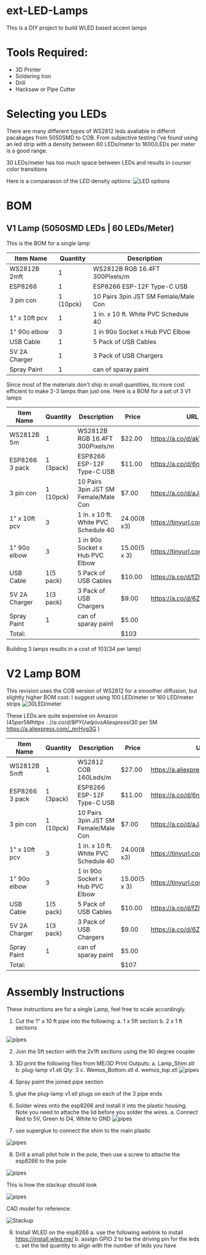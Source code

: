 # ext-LED-Lamps
 This is a DIY project to build WLED based accent lamps

# Tools Required:
 - 3D Printer
 - Soldering Iron
 - Drill
 - Hacksaw or Pipe Cutter

 # Selecting you LEDs
 
 There are many different types of WS2812 leds avaliable in differnt pacakages from 5050SMD to COB. From subjective testing i've found using an led strip with a density between 60 LEDs/meter to 1600/LEDs per meter is a good range.

 30 LEDs/meter has too much space between LEDs and results in courser color transitions

Here is a comparason of the LED density options:
 ![LED options](pics/ws2812_5050SMD.png)


 # BOM
 ## V1 Lamp (5050SMD LEDs | 60 LEDs/Meter)

This is the BOM for a single lamp

| Item Name      | Quantity | Description                          | 
|----------------|----------|--------------------------------------|
| WS2812B 2mft   | 1        | WS2812B RGB 16.4FT 300Pixels/m       | 
| ESP8266        | 1        | ESP8266 ESP-12F Type-C USB           | 
| 3 pin con      | 1 (10pck)| 10 Pairs 3pin JST SM Female/Male Con | 
| 1" x 10ft pcv  | 1        | 1 in. x 10 ft. White PVC Schedule 40 | 
| 1" 90o elbow   | 3        | 1 in 90o Socket x Hub PVC Elbow      | 
| USB Cable      | 1        | 5 Pack of USB Cables                 | 
| 5V 2A Charger  | 1        | 3 Pack of USB Chargers               | 
| Spray Paint    | 1        | can of sparay paint                  |


Since most of the materials don't ship in small quantities, its more cost efficient to make 2-3 lamps than just one.
Here is a BOM for a set of 3 V1 lamps

| Item Name      | Quantity | Description                          | Price          | URL                            |
|----------------|----------|--------------------------------------|----------------|--------------------------------|
| WS2812B 5m     | 1        | WS2812B RGB 16.4FT 300Pixels/m       | $22.00         | https://a.co/d/akVGvSk         |
| ESP8266 3 pack | 1 (3pack)| ESP8266 ESP-12F Type-C USB           | $11.00         | https://a.co/d/6nqaI22         |
| 3 pin con      | 1 (10pck)| 10 Pairs 3pin JST SM Female/Male Con | $7.00          | https://a.co/d/aJJjx0d         |
| 1" x 10ft pcv  | 3        | 1 in. x 10 ft. White PVC Schedule 40 | $24.00 ($8 x3) | https://tinyurl.com/MainPipe   |
| 1" 90o elbow   | 3        | 1 in 90o Socket x Hub PVC Elbow      | $15.00 ($5 x 3)| https://tinyurl.com/SideOutlit |
| USB Cable      | 1(5 pack)| 5 Pack of USB Cables                 | $10.00         | https://a.co/d/fZhfnr1         |
| 5V 2A Charger  | 1(3 pack)| 3 Pack of USB Chargers               | $9.00          | https://a.co/d/6ZhHEuX         |
| Spray Paint    | 1        | can of sparay paint                  | $5.00          |                                |
|     Total:     |          |                                      | $103           |                   

Building 3 lamps results in a cost of $103 ($34 per lamp)

# V2 Lamp BOM
This revision uses the COB version of WS2812 for a smoother diffusion, but slightly higher BOM cost:
I suggest using 100 LED/meter or 160 LED/meter strips
 ![30LED/meter](pics/ws2812_COB.png)

 These LEDs are quite expensive on Amazon ($45 per 5M https://a.co/d/8PYUwIp) vs Aliexpress ($30 per 5M https://a.aliexpress.com/_mrHvg3G )

| Item Name      | Quantity | Description                          | Price          | URL                               |
|----------------|----------|--------------------------------------|----------------|-----------------------------------|
| WS2812B 5mft   | 1        | WS2812 COB 160Leds/m                 | $27.00         | https://a.aliexpress.com/_mrHvg3G |
| ESP8266 3 pack | 1 (3pack)| ESP8266 ESP-12F Type-C USB           | $11.00         | https://a.co/d/6nqaI22            |
| 3 pin con      | 1 (10pck)| 10 Pairs 3pin JST SM Female/Male Con | $7.00          | https://a.co/d/aJJjx0d            |
| 1" x 10ft pcv  | 3        | 1 in. x 10 ft. White PVC Schedule 40 | $24.00 ($8 x3) | https://tinyurl.com/MainPipe      |
| 1" 90o elbow   | 3        | 1 in 90o Socket x Hub PVC Elbow      | $15.00 ($5 x 3)| https://tinyurl.com/SideOutlit    |
| USB Cable      | 1(5 pack)| 5 Pack of USB Cables                 | $10.00         | https://a.co/d/fZhfnr1            |
| 5V 2A Charger  | 1(3 pack)| 3 Pack of USB Chargers               | $9.00          | https://a.co/d/6ZhHEuX            |
| Spray Paint    | 1        | can of sparay paint                  | $5.00          |                                   |
|     Total:     |          |                                      | $107           |  

 # Assembly Instructions
 These instructions are for a single Lamp, feel free to scale accordingly.

1. Cut the 1" x 10 ft pipe into the following:
  a. 1 x 5ft section
  b. 2 x 1 ft sections

  ![pipes](pics/Pipes.jpeg)

2. Join the 5ft section with the 2x1ft sections using the 90 degree coupler

3. 3D print the following files from ME/3D Print Outputs:
   a. Lamp_Shim.stl
   b. plug-lamp v1.stl  Qty: 3
   c. Wemos_Bottom.stl
   d. wemos_top.stl
  ![pipes](pics/print_files.HEIC)

4. Spray paint the joined pipe section

5. glue the plug-lamp v1.stl plugs on each of the 3 pipe ends

6. Solder wires onto the esp8266 and install it into the plastic housing. Note you need to attache the lid before you solder the wires.
   a. Connect Red to 5V, Green to D4, White to GND
![pipes](pics/solder_wires.HEIC)

7. use superglue to connect the shim to the main plastic
   
![pipes](pics/connect_shim.jpeg)

8. Drill a small pilot hole in the pole, then use a screw to attache the esp8266 to the pole
   
![pipes](pics/screwpole.jpeg)

This is how the stackup should look
   
![pipes](pics/final_assembly.jpeg)

CAD model for reference:

![Stackup](pics/IMG_0200.jpeg)

9. Install WLED on the esp8266
   a. use the following weblink to install https://install.wled.me/
   b. assign GPIO 2 to be the driving pin for the leds
   c. set the led quantity to align with the number of leds you have
